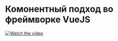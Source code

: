 # Комонентный подход во фреймворке VueJS


[![Watch the video](https://miro.medium.com/proxy/0*9N9J9YiGJrISLIBP.png)](https://youtu.be/1AC3Qedly-E)
